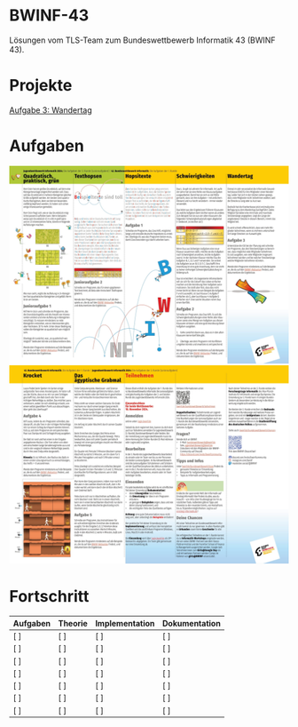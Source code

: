 # BWINF-43
Lösungen vom TLS-Team zum Bundeswettbewerb Informatik 43 (BWINF 43).

# Projekte
[Aufgabe 3: Wandertag](./Wandertag/)

# Aufgaben
![Aufgaben 1](Aufgaben431-1.jpg)
![Aufgaben 2](Aufgaben431-2.jpg)

# Fortschritt
| Aufgaben | Theorie | Implementation | Dokumentation |
|----------|---------|----------------|---------------|
| [ ]      | [ ]     | [ ]            | [ ]           |
| [ ]      | [ ]     | [ ]            | [ ]           |
| [ ]      | [ ]     | [ ]            | [ ]           |
| [ ]      | [ ]     | [ ]            | [ ]           |
| [ ]      | [ ]     | [ ]            | [ ]           |
| [ ]      | [ ]     | [ ]            | [ ]           |
| [ ]      | [ ]     | [ ]            | [ ]           |
